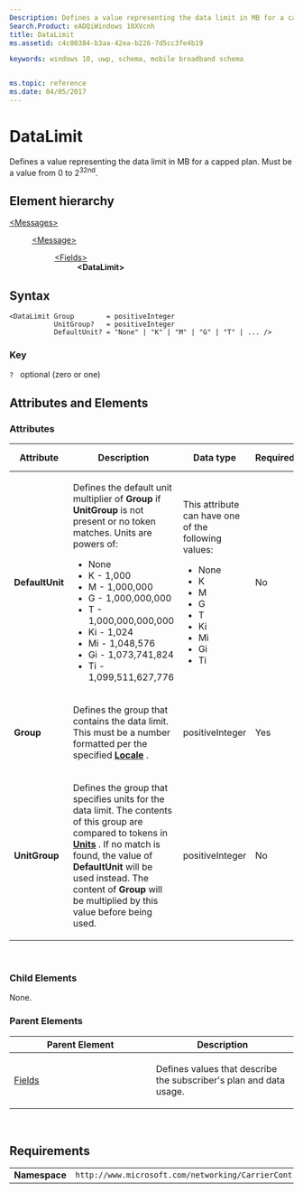 ```yaml
---
Description: Defines a value representing the data limit in MB for a capped plan. 
Search.Product: eADQiWindows 10XVcnh
title: DataLimit
ms.assetid: c4c00384-b3aa-42ea-b226-7d5cc3fe4b19

keywords: windows 10, uwp, schema, mobile broadband schema


ms.topic: reference
ms.date: 04/05/2017
---
```


# DataLimit


Defines a value representing the data limit in MB for a capped plan. Must be a value from 0 to 2<sup>32nd</sup>.

## Element hierarchy

<dl>
<dt><a href="element-messages.md">&lt;Messages&gt;</a></dt>
<dd>
<dl>
<dt><a href="element-message.md">&lt;Message&gt;</a></dt>
<dd>
<dl>
<dt><a href="element-fields.md">&lt;Fields&gt;</a></dt>
<dd><b>&lt;DataLimit&gt;</b></dd>
</dl>
</dd>
</dl>
</dd>
</dl>

## Syntax

``` syntax
<DataLimit Group        = positiveInteger
           UnitGroup?   = positiveInteger
           DefaultUnit? = "None" | "K" | "M" | "G" | "T" | ... />
```

### Key

`?`   optional (zero or one)

## Attributes and Elements


### Attributes

<table>
<colgroup>
<col width="20%" />
<col width="20%" />
<col width="20%" />
<col width="20%" />
<col width="20%" />
</colgroup>
<thead>
<tr class="header">
<th>Attribute</th>
<th>Description</th>
<th>Data type</th>
<th>Required</th>
<th>Default value</th>
</tr>
</thead>
<tbody>
<tr class="odd">
<td><strong>DefaultUnit</strong></td>
<td><p>Defines the default unit multiplier of <strong>Group</strong> if <strong>UnitGroup</strong> is not present or no token matches. Units are powers of:</p>
<ul>
<li>None</li>
<li>K - 1,000</li>
<li>M - 1,000,000</li>
<li>G - 1,000,000,000</li>
<li>T - 1,000,000,000,000</li>
<li>Ki - 1,024</li>
<li>Mi - 1,048,576</li>
<li>Gi - 1,073,741,824</li>
<li>Ti - 1,099,511,627,776</li>
</ul></td>
<td><p>This attribute can have one of the following values:</p>
<ul>
<li>None</li>
<li>K</li>
<li>M</li>
<li>G</li>
<li>T</li>
<li>Ki</li>
<li>Mi</li>
<li>Gi</li>
<li>Ti</li>
</ul></td>
<td>No</td>
<td></td>
</tr>
<tr class="even">
<td><strong>Group</strong></td>
<td><p>Defines the group that contains the data limit. This must be a number formatted per the specified <a href="/uwp/schemas/mobilebroadbandschema/wwan/element-locale"><strong>Locale</strong></a> .</p></td>
<td>positiveInteger</td>
<td>Yes</td>
<td></td>
</tr>
<tr class="odd">
<td><strong>UnitGroup</strong></td>
<td><p>Defines the group that specifies units for the data limit. The contents of this group are compared to tokens in <a href="/uwp/schemas/mobilebroadbandschema/wwan/element-units"><strong>Units</strong></a> . If no match is found, the value of <strong>DefaultUnit</strong> will be used instead. The content of <strong>Group</strong> will be multiplied by this value before being used.</p></td>
<td>positiveInteger</td>
<td>No</td>
<td></td>
</tr>
</tbody>
</table>

 

### Child Elements

None.

### Parent Elements

<table>
<colgroup>
<col width="50%" />
<col width="50%" />
</colgroup>
<thead>
<tr class="header">
<th>Parent Element</th>
<th>Description</th>
</tr>
</thead>
<tbody>
<tr class="odd">
<td><a href="element-fields.md">Fields</a> </td>
<td><p>Defines values that describe the subscriber's plan and data usage.</p></td>
</tr>
</tbody>
</table>

 

## Requirements

|          |         |
|----------|--------------|
| **Namespace** | `http://www.microsoft.com/networking/CarrierControl/WWAN/v1` |

 

 